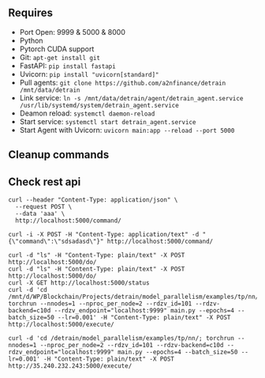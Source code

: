 ## Requires
- Port Open: 9999 & 5000 & 8000
- Python
- Pytorch CUDA support
- Git: `apt-get install git`
- FastAPI: `pip install fastapi`
- Uvicorn: `pip install "uvicorn[standard]"`
- Pull agents: `git clone https://github.com/a2nfinance/detrain /mnt/data/detrain`
- Link service: `ln -s /mnt/data/detrain/agent/detrain_agent.service  /usr/lib/systemd/system/detrain_agent.service`
- Deamon reload: `systemctl daemon-reload`
- Start service: `systemctl start detrain_agent.service`
- Start Agent with Uvicorn: `uvicorn main:app --reload --port 5000`

## Cleanup commands


## Check rest api

```
curl --header "Content-Type: application/json" \
  --request POST \
  --data 'aaa' \
  http://localhost:5000/command/
```

```
curl -i -X POST -H "Content-Type: application/text" -d "{\"command\":\"sdsadasd\"}" http://localhost:5000/command/
```

```
curl -d "ls" -H "Content-Type: plain/text" -X POST http://localhost:5000/do/
curl -d "ls" -H "Content-Type: plain/text" -X POST http://localhost:5000/do/
curl -X GET http://localhost:5000/status
curl -d 'cd /mnt/d/WP/Blockchain/Projects/detrain/model_parallelism/examples/tp/nn/; torchrun --nnodes=1 --nproc_per_node=2 --rdzv_id=101 --rdzv-backend=c10d --rdzv_endpoint="localhost:9999" main.py --epochs=4 --batch_size=50 --lr=0.001' -H "Content-Type: plain/text" -X POST http://localhost:5000/execute/

curl -d 'cd /detrain/model_parallelism/examples/tp/nn/; torchrun --nnodes=1 --nproc_per_node=2 --rdzv_id=101 --rdzv-backend=c10d --rdzv_endpoint="localhost:9999" main.py --epochs=4 --batch_size=50 --lr=0.001' -H "Content-Type: plain/text" -X POST http://35.240.232.243:5000/execute/
```